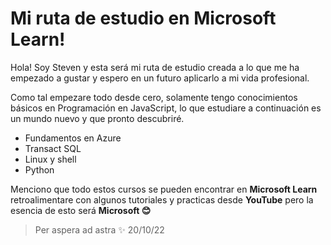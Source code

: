 # Mi ruta de estudio en Microsoft Learn!

Hola! Soy Steven y esta será mi ruta de estudio creada a lo que me ha empezado a gustar y espero en un futuro aplicarlo a mi vida profesional.

Como tal empezare todo desde cero, solamente tengo conocimientos básicos en Programación en JavaScript, lo que estudiare a continuación es un mundo nuevo y que pronto descubriré.

- Fundamentos en Azure
- Transact SQL
- Linux y shell
- Python 

Menciono que todo estos cursos se pueden encontrar en **Microsoft Learn** retroalimentare con algunos tutoriales y practicas desde **YouTube** pero la esencia de esto será **Microsoft 😊**


> Per aspera ad astra ✨ 20/10/22 